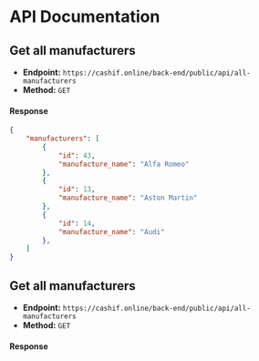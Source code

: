 # API Documentation

## Get all manufacturers

- **Endpoint:** `https://cashif.online/back-end/public/api/all-manufacturers`
- **Method:** `GET`


#### Response

```json
{
    "manufacturers": [
        {
            "id": 43,
            "manufacture_name": "Alfa Romeo"
        },
        {
            "id": 13,
            "manufacture_name": "Aston Martin"
        },
        {
            "id": 14,
            "manufacture_name": "Audi"
        },
    ]
}
```

## Get all manufacturers

- **Endpoint:** `https://cashif.online/back-end/public/api/all-manufacturers`
- **Method:** `GET`


#### Response

